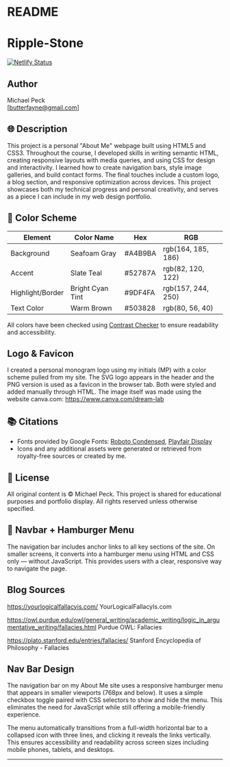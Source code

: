 # README
# Ripple-Stone

[![Netlify Status](https://api.netlify.com/api/v1/badges/4a350546-9c82-45fe-890d-581b3f35b922/deploy-status)](https://app.netlify.com/sites/michaelpeck-aboutme/deploys)

## Author
Michael Peck  
[butterfayne@gmail.com]

## 🌐 Description

This project is a personal "About Me" webpage built using HTML5 and CSS3. Throughout the course, I developed skills in writing semantic HTML, creating responsive layouts with media queries, and using CSS for design and interactivity. I learned how to create navigation bars, style image galleries, and build contact forms. The final touches include a custom logo, a blog section, and responsive optimization across devices. This project showcases both my technical progress and personal creativity, and serves as a piece I can include in my web design portfolio.

## 🎨 Color Scheme

| Element              | Color Name       | Hex       | RGB             |
|----------------------|------------------|-----------|------------------|
| Background           | Seafoam Gray     | #A4B9BA   | rgb(164, 185, 186) |
| Accent               | Slate Teal       | #52787A   | rgb(82, 120, 122) |
| Highlight/Border     | Bright Cyan Tint | #9DF4FA   | rgb(157, 244, 250) |
| Text Color           | Warm Brown       | #503828   | rgb(80, 56, 40) |

All colors have been checked using [Contrast Checker](https://webaim.org/resources/contrastchecker/) to ensure readability and accessibility.

## Logo & Favicon
I created a personal monogram logo using my initials (MP) with a color scheme pulled from my site. The SVG logo appears in the header and the PNG version is used as a favicon in the browser tab. Both were styled and added manually through HTML. The image itself was made using the website canva.com: https://www.canva.com/dream-lab

## 📚 Citations

- Fonts provided by Google Fonts: [Roboto Condensed](https://fonts.google.com/specimen/Roboto+Condensed), [Playfair Display](https://fonts.google.com/specimen/Playfair+Display)
- Icons and any additional assets were generated or retrieved from royalty-free sources or created by me.

## 📄 License

All original content is © Michael Peck. This project is shared for educational purposes and portfolio display. All rights reserved unless otherwise specified.

## 🧭 Navbar + Hamburger Menu

The navigation bar includes anchor links to all key sections of the site. On smaller screens, it converts into a hamburger menu using HTML and CSS only — without JavaScript. This provides users with a clear, responsive way to navigate the page.

## Blog Sources

https://yourlogicalfallacyis.com/ YourLogicalFallacyIs.com

https://owl.purdue.edu/owl/general_writing/academic_writing/logic_in_argumentative_writing/fallacies.html Purdue OWL: Fallacies

https://plato.stanford.edu/entries/fallacies/ Stanford Encyclopedia of Philosophy - Fallacies

## Nav Bar Design

The navigation bar on my About Me site uses a responsive hamburger menu that appears in smaller viewports (768px and below). It uses a simple checkbox toggle paired with CSS selectors to show and hide the menu. This eliminates the need for JavaScript while still offering a mobile-friendly experience.

The menu automatically transitions from a full-width horizontal bar to a collapsed icon with three lines, and clicking it reveals the links vertically. This ensures accessibility and readability across screen sizes including mobile phones, tablets, and desktops.


---

